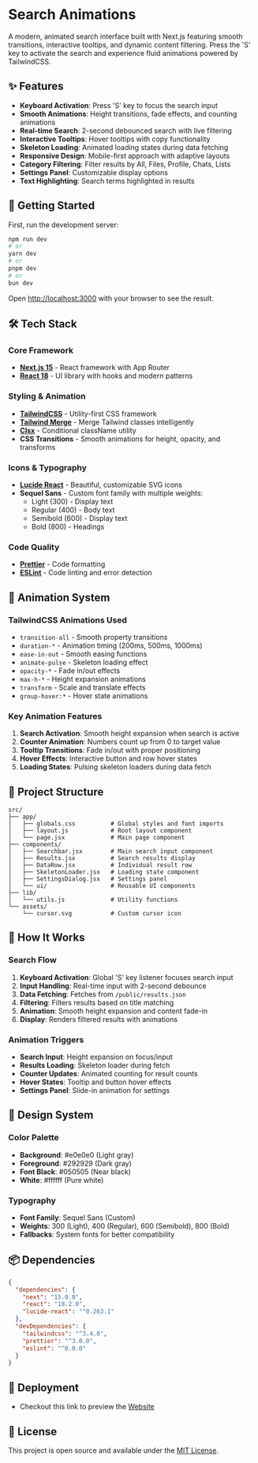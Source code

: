 # Search Animations

A modern, animated search interface built with Next.js featuring smooth transitions, interactive tooltips, and dynamic content filtering. Press the 'S' key to activate the search and experience fluid animations powered by TailwindCSS.

## ✨ Features

- **Keyboard Activation**: Press 'S' key to focus the search input
- **Smooth Animations**: Height transitions, fade effects, and counting animations
- **Real-time Search**: 2-second debounced search with live filtering
- **Interactive Tooltips**: Hover tooltips with copy functionality
- **Skeleton Loading**: Animated loading states during data fetching
- **Responsive Design**: Mobile-first approach with adaptive layouts
- **Category Filtering**: Filter results by All, Files, Profile, Chats, Lists
- **Settings Panel**: Customizable display options
- **Text Highlighting**: Search terms highlighted in results

## 🚀 Getting Started

First, run the development server:

```bash
npm run dev
# or
yarn dev
# or
pnpm dev
# or
bun dev
```

Open [http://localhost:3000](http://localhost:3000) with your browser to see the result.

## 🛠️ Tech Stack

### Core Framework

- **[Next.js 15](https://nextjs.org)** - React framework with App Router
- **[React 18](https://react.dev)** - UI library with hooks and modern patterns

### Styling & Animation

- **[TailwindCSS](https://tailwindcss.com)** - Utility-first CSS framework
- **[Tailwind Merge](https://github.com/dcastil/tailwind-merge)** - Merge Tailwind classes intelligently
- **[Clsx](https://github.com/lukeed/clsx)** - Conditional className utility
- **CSS Transitions** - Smooth animations for height, opacity, and transforms

### Icons & Typography

- **[Lucide React](https://lucide.dev)** - Beautiful, customizable SVG icons
- **Sequel Sans** - Custom font family with multiple weights:
  - Light (300) - Display text
  - Regular (400) - Body text
  - Semibold (600) - Display text
  - Bold (800) - Headings

### Code Quality

- **[Prettier](https://prettier.io)** - Code formatting
- **[ESLint](https://eslint.org)** - Code linting and error detection

## 🎨 Animation System

### TailwindCSS Animations Used

- `transition-all` - Smooth property transitions
- `duration-*` - Animation timing (200ms, 500ms, 1000ms)
- `ease-in-out` - Smooth easing functions
- `animate-pulse` - Skeleton loading effect
- `opacity-*` - Fade in/out effects
- `max-h-*` - Height expansion animations
- `transform` - Scale and translate effects
- `group-hover:*` - Hover state animations

### Key Animation Features

1. **Search Activation**: Smooth height expansion when search is active
2. **Counter Animation**: Numbers count up from 0 to target value
3. **Tooltip Transitions**: Fade in/out with proper positioning
4. **Hover Effects**: Interactive button and row hover states
5. **Loading States**: Pulsing skeleton loaders during data fetch

## 📁 Project Structure

```
src/
├── app/
│   ├── globals.css          # Global styles and font imports
│   ├── layout.js            # Root layout component
│   └── page.jsx             # Main page component
├── components/
│   ├── Searchbar.jsx        # Main search input component
│   ├── Results.jsx          # Search results display
│   ├── DataRow.jsx          # Individual result row
│   ├── SkeletonLoader.jsx   # Loading state component
│   ├── SettingsDialog.jsx   # Settings panel
│   └── ui/                  # Reusable UI components
├── lib/
│   └── utils.js             # Utility functions
└── assets/
    └── cursor.svg           # Custom cursor icon
```

## 🎯 How It Works

### Search Flow

1. **Keyboard Activation**: Global 'S' key listener focuses search input
2. **Input Handling**: Real-time input with 2-second debounce
3. **Data Fetching**: Fetches from `/public/results.json`
4. **Filtering**: Filters results based on title matching
5. **Animation**: Smooth height expansion and content fade-in
6. **Display**: Renders filtered results with animations

### Animation Triggers

- **Search Input**: Height expansion on focus/input
- **Results Loading**: Skeleton loader during fetch
- **Counter Updates**: Animated counting for result counts
- **Hover States**: Tooltip and button hover effects
- **Settings Panel**: Slide-in animation for settings

## 🎨 Design System

### Color Palette

- **Background**: #e0e0e0 (Light gray)
- **Foreground**: #292929 (Dark gray)
- **Font Black**: #050505 (Near black)
- **White**: #ffffff (Pure white)

### Typography

- **Font Family**: Sequel Sans (Custom)
- **Weights**: 300 (Light), 400 (Regular), 600 (Semibold), 800 (Bold)
- **Fallbacks**: System fonts for better compatibility

## 📦 Dependencies

```json
{
  "dependencies": {
    "next": "15.0.0",
    "react": "18.2.0",
    "lucide-react": "^0.263.1"
  },
  "devDependencies": {
    "tailwindcss": "^3.4.0",
    "prettier": "^3.0.0",
    "eslint": "^8.0.0"
  }
}
```

## 🚀 Deployment

- Checkout this link to preview the [Website](https://search-animations.vercel.app/)

## 📝 License

This project is open source and available under the [MIT License](LICENSE).
